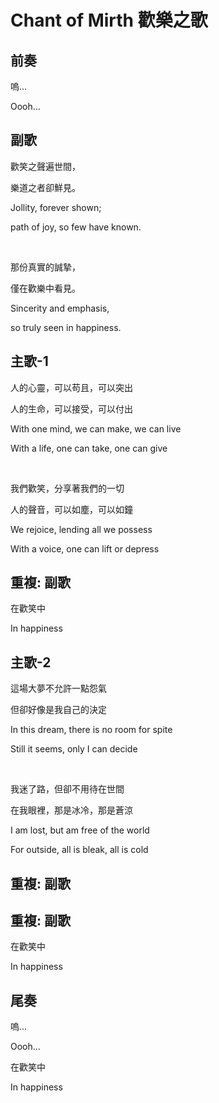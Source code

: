 # Chant of Mirth 歡樂之歌

## 前奏

嗚...

Oooh...

## 副歌

歡笑之聲遍世間，

樂道之者卻鮮見。

Jollity, forever shown;

path of joy, so few have known.

<br>

那份真實的誠摯，

僅在歡樂中看見。

Sincerity and emphasis,

so truly seen in happiness.

## 主歌-1

人的心靈，可以苟且，可以突出

人的生命，可以接受，可以付出

With one mind, we can make, we can live

With a life, one can take, one can give

<br>

我們歡笑，分享著我們的一切

人的聲音，可以如塵，可以如鐘

We rejoice, lending all we possess

With a voice, one can lift or depress

## 重複: 副歌

在歡笑中

In happiness

## 主歌-2

這場大夢不允許一點怨氣

但卻好像是我自己的決定

In this dream, there is no room for spite

Still it seems, only I can decide

<br>

我迷了路，但卻不用待在世間

在我眼裡，那是冰冷，那是蒼涼

I am lost, but am free of the world

For outside, all is bleak, all is cold

## 重複: 副歌

## 重複: 副歌

在歡笑中

In happiness

## 尾奏

嗚...

Oooh...

在歡笑中

In happiness

